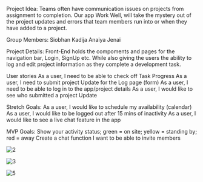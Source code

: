 Project Idea:
Teams often have communication issues on projects from assignment to completion.
Our app Work Well, will take the mystery out of the project updates and errors that team members run into or when they have added to a project.

Group Members:
Siobhan
Kadija
Anaiya
Jenai

Project Details: 
 Front-End holds the compoments and pages for the navigation bar, Login, SignUp etc. 
 While also giving the users the ability to log and edit project information as they complete a development task. 

User stories
As a user, I need to be able to check off Task Progress
As a user, I need to submit project Update for the Log page (form)
As a user, I need to be able to log in to the app/project details
As a user, I would like to see who submitted a project Update

Stretch Goals:
As a user, I would like to schedule my availability (calendar)
As a user, I would like to be logged out after 15 mins of inactivity
As a user, I would like to see a live chat feature in the app

MVP Goals:
Show your activity status; green = on site; yellow = standing by; red = away
Create a chat function
I want to be able to invite members

![2](https://user-images.githubusercontent.com/102195614/183227268-64f61dc3-8b29-4871-ab74-5cda9c5ea9bd.png)

![3](https://user-images.githubusercontent.com/102195614/183227285-cdeda309-2af9-4a74-aab1-456c79ea650c.png)

![5](https://user-images.githubusercontent.com/102195614/183227304-c3c35031-2c75-4ace-be18-2f1e4c855176.png)

